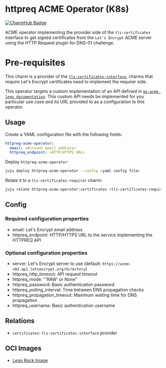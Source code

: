 # httpreq ACME Operator (K8s)
[![CharmHub Badge](https://charmhub.io/httpreq-acme-operator/badge.svg)](https://charmhub.io/httpreq-acme-operator)

ACME operator implementing the provider side of the `tls-certificates`
interface to get signed certificates from the `Let's Encrypt` ACME server
using the HTTP Request plugin for DNS-01 challenge.

# Pre-requisites

This charm is a provider of the [`tls-certificates-interface`](https://github.com/canonical/tls-certificates-interface),
charms that require Let's Encrypt certificates need to implement the requirer side.

This operator targets a custom implementation of an API defined in
[`go-acme lego documentation`](https://go-acme.github.io/lego/dns/httpreq/).
This custom API needs be implemented for you particular use case and its URL
provided to as a configuration to this operator.

## Usage

Create a YAML configuration file with the following fields:

```yaml
httpreq-acme-operator:
  email: <Account email address>
  httpreq_endpoint: <HTTP/HTTPS URL>
```

Deploy `httpreq-acme-operator`:

```bash
juju deploy httpreq-acme-operator --config <yaml config file>
```

Relate it to a `tls-certificates-requirer` charm:

```bash
juju relate httpreq-acme-operator:certificates <tls-certificates-requirer>
````

## Config

### Required configuration properties

- email: Let's Encrypt email address
- httpreq_endpoint: HTTP/HTTPS URL to the service implementing the HTTPREQ API

### Optional configuration properties

- server: Let's Encrypt server to use (default: `https://acme-v02.api.letsencrypt.org/directory`)
- httpreq_http_timeout: API request timeout
- httpreq_mode: "'RAW' or None"
- httpreq_password: Basic authentication password
- httpreq_polling_interval: Time between DNS propagation checks
- httpreq_propagation_timeout: Maximum waiting time for DNS propagation
- httpreq_username: Basic authentication username

## Relations

- `certificates`: `tls-certificates-interface` provider

## OCI Images

-  [Lego Rock Image](https://github.com/canonical/lego-rock)
